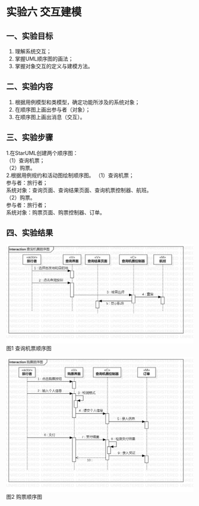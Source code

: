 # 实验六   交互建模
## 一、实验目标

1. 理解系统交互；
2. 掌握UML顺序图的画法；
3. 掌握对象交互的定义与建模方法。


## 二、实验内容

1. 根据用例模型和类模型，确定功能所涉及的系统对象；
2. 在顺序图上画出参与者（对象）；
3. 在顺序图上画出消息（交互）。


## 三、实验步骤  

1.在StarUML创建两个顺序图：  
（1）查询机票；  
（2）购票。  
2.根据用例规约和活动图绘制顺序图。
（1）查询机票；  
参与者：旅行者；  
系统对象：查询页面、查询结果页面、查询机票控制器、航班。  
（2）购票。  
参与者：旅行者；  
系统对象：购票页面、购票控制器、订单。  

## 四、实验结果

![查询机票顺序图](./Lab6_SequenceDiagram1.jpg)  
图1 查询机票顺序图

![购票顺序图](./Lab6_SequenceDiagram2.jpg)  
图2 购票顺序图
